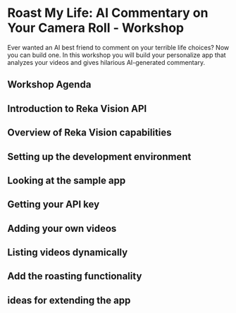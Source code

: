 # Roast My Life: AI Commentary on Your Camera Roll - Workshop

Ever wanted an AI best friend to comment on your terrible life choices? Now you can build one. In this workshop you will build your personalize app that analyzes your videos and gives hilarious AI-generated commentary.

## Workshop Agenda

## Introduction to Reka Vision API

## Overview of Reka Vision capabilities

## Setting up the development environment

## Looking at the sample app

## Getting your API key

## Adding your own videos 

## Listing videos dynamically

## Add the roasting functionality

## ideas for extending the app

